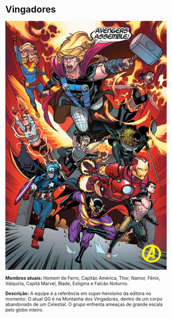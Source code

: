 # Vingadores

![](https://github.com/GuilhermeKotchergenko/projeto-versionamento-santandercoders/blob/main/paginas/imagens/vingadores.jpg?raw=true)

**Membros atuais:** Homem de Ferro, Capitão América, Thor, Namor, Fênix, Valquíria, Capitã Marvel, Blade, Estigma e Falcão Noturno.

**Descrição:** A equipe é a referência em super-heroísmo da editora no momento. O atual QG é na Montanha dos Vingadores, dentro de um corpo abandonado de um Celestial. O grupo enfrenta ameaças de grande escala pelo globo inteiro.